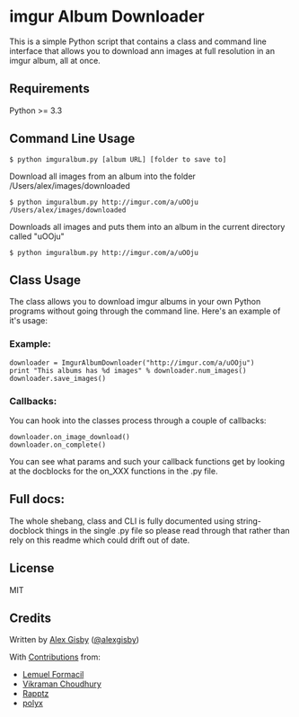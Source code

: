 # imgur Album Downloader

This is a simple Python script that contains a class and command line interface that
allows you to download ann images at full resolution in an imgur album, all at once.

## Requirements

Python >= 3.3

## Command Line Usage

	$ python imguralbum.py [album URL] [folder to save to]

Download all images from an album into the folder /Users/alex/images/downloaded

	$ python imguralbum.py http://imgur.com/a/uOOju /Users/alex/images/downloaded
	
Downloads all images and puts them into an album in the current directory called "uOOju"

	$ python imguralbum.py http://imgur.com/a/uOOju


## Class Usage

The class allows you to download imgur albums in your own Python programs without going
through the command line. Here's an example of it's usage:

### Example:
	downloader = ImgurAlbumDownloader("http://imgur.com/a/uOOju")
	print "This albums has %d images" % downloader.num_images()
	downloader.save_images()

### Callbacks:
You can hook into the classes process through a couple of callbacks:
	
	downloader.on_image_download()
	downloader.on_complete()

You can see what params and such your callback functions get by looking at the docblocks
for the on_XXX functions in the .py file.

## Full docs:

The whole shebang, class and CLI is fully documented using string-docblock things in the single .py file
so please read through that rather than rely on this readme which could drift out of date.

## License

MIT

## Credits

Written by [Alex Gisby](https://github.com/alexgisby) ([@alexgisby](http://twitter.com/alexgisby))

With [Contributions](https://github.com/alexgisby/imgur-album-downloader/graphs/contributors) from:

- [Lemuel Formacil](https://github.com/lemuelf)
- [Vikraman Choudhury](https://github.com/vikraman)
- [Rapptz](https://github.com/Rapptz)
- [polyx](https://github.com/polyx)	
